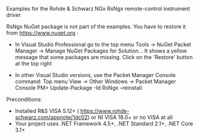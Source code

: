 Examples for the Rohde & Schwarz NGx RsNgx remote-control instrument driver

RsNgx NuGet package is not part of the examples. You have to restore it from https://www.nuget.org :
- In Visual Studio Professional go to the top menu Tools -> NuGet Packet Manager -> Manage NuGet Packages for Solution...
    It shows a yellow message that some packages are missing. Click on the 'Restore' button at the top right
	
- In other Visual Studio versions, use the Packet Manager Console command: Top menu View -> Other Windows -> Packet Manager Console
	PM> Update-Package -Id RsNgx –reinstall

Preconditions:
- Installed R&S VISA 5.12+ ( https://www.rohde-schwarz.com/appnote/1dc02) or NI VISA 18.0+ or no VISA at all
- Your project uses .NET Framework 4.5+, .NET Standard 2.1+, .NET Core 3.1+	
